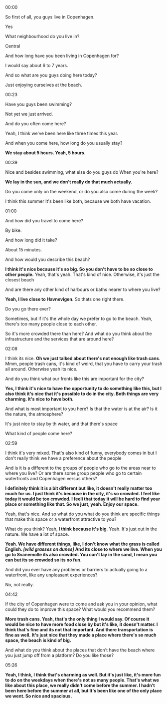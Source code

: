 00:00

So first of all, you guys live in Copenhagen. 

Yes 

What neighbourhood do you live in?

Central

And how long have you been living in Copenhagen for? 

I would say about 6 to 7 years.

And so what are you guys doing here today?

Just enjoying ourselves at the beach.

00:23

 Have you guys been swimming? 
 
 Not yet we just arrived. 
 
 And do you often come here?
 
Yeah, I think we've been here like three times this year.

And when you come here, how long do you usually stay? 

**We stay about 5 hours. Yeah, 5 hours.**

00:39

Nice and besides swimming, what else do you guys do When you're here?

**We lay in the sun, and we don't really do that much actually.**

Do you come only on the weekend, or do you also come during the week? 

I think this summer It's been like both, because we both have vacation.

01:00

And how did you travel to come here? 

By bike.

And how long did it take? 

About  15 minutes.

And how would you describe this beach?

**I think it's nice because it's so big. So you don't have to be so close to other people.**
Yeah, that's yeah. That's kind of nice. Otherwise, it's just the closest beach

And are there any other kind of harbours or baths nearer to where you live? 

**Yeah, I live close to Havnevigen.** So thats one right there.

Do you go there ever?

Sometimes, but if it's the whole day we prefer to go to the beach. Yeah,  there's too many people close to each other.

So it's more crowded there than here? And what do you think about the infrastructure and the services that are around here?

02:08

I think its nice.
**Oh we just talked about there's not enough like trash cans**. Mmm, people trash cans, it's kind of weird, that you have to carry your trash all around. Otherwise yeah its nice.

And do you think what our fronts like this are important for the city? 

**Yes, I think it's nice to have the opportunity to do something like this, but I also think it's nice that it's possible to do in the city. Both things are very charming. It's nice to have both.** 

And what is most important to you here? Is that the water is at the air? Is it the nature, the atmosphere? 

It's just nice to stay by th water, and that there's space

What kind of people come here?

02:59

I think it's very mixed. That's also kind of funny, everybody comes in but I don't really think we have a preference about the people

And is it is a different to the groups of people who go to the areas near to where you live? Or are there some group people who go to certain waterfronts and Copenhagen versus others?

**I definitely think it is a bit different but like, it doesn't really matter too much for us. I just think it's because in the city, it's so crowded. I feel like today it would be too crowded. I feeli that today it will be hard to find your place or something like that.
So we just, yeah. Enjoy our space.**

Yeah, that's nice. And so what do you what do you think are specific things  that make this space or a waterfront attractive to you?

What do you think? Yeah, **I think because it's big**. Yeah. It's just out in the nature. We have a lot of space.

**Yeah. We have different things, like, I don't know what the grass is called English. *[wild grasses on dunes]*  And its close to where we live. When you go to Svanemolle its also crowded. You can't lay in the sand, I mean you can but its so crowded so its no fun.**

And did you ever have any problems or barriers to actually going to a waterfront, like any unpleasant experiences?

No, not really.

04:42

If the city of Copenhagen were to come and ask you in your opinion, what could they do to improve this space? What would you recommend them?

**More trash cans. Yeah, that's the only thing I would say. Of course it would be nice to have more food close by but it's like, it doesn't matter. I think that's fine and its not that important. And there transportation is fine as well.**
**It's just nice that they made a place where there's so much space, the beach is kind of big.** 

And what do you think about the places that don't have the beach where you just jump off from a platform? Do you like those?

05:26

**Yeah, I think, I think that's charming as well. But it's just like, it's more fun to do on the weekdays when there's not as many people. 
That's what we like about this place, we really didn't come before the summer. I hadn't been here before the summer at all, but It's been like one of the only place we went. So nice and spacious.**
